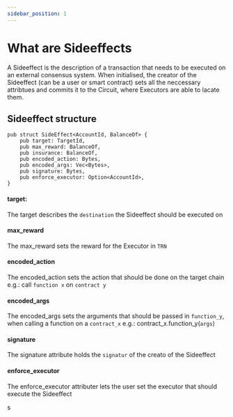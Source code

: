 ```yaml
---
sidebar_position: 1
---
```


# What are Sideeffects

A Sideeffect is the description of a transaction that needs to be executed on an external consensus system. When initialised, the creator of the Sideeffect (can be a user or smart contract) sets all the neccessary attribtues and commits it to the Circuit, where Executors are able to lacate them.


## Sideeffect structure
```
pub struct SideEffect<AccountId, BalanceOf> {
    pub target: TargetId,
    pub max_reward: BalanceOf,
    pub insurance: BalanceOf,
    pub encoded_action: Bytes,
    pub encoded_args: Vec<Bytes>,
    pub signature: Bytes,
    pub enforce_executor: Option<AccountId>,
}
```

#### target:
The target describes the `destination` the Sideeffect should be executed on

#### max_reward 
The max_reward sets the reward for the Executor in `TRN`

#### encoded_action
The encoded_action sets the action that should be done on the target chain e.g.: call `function x` on `contract y`

#### encoded_args
The encoded_args sets the arguments that should be passed in `function_y`, when calling a function on a `contract_x` e.g.: contract_x.function_y(`args`)

#### signature
The signature attribute holds the `signatur` of the creato of the Sideeffect

#### enforce_executor
The enforce_executor attributer lets the user set the executor that should execute the Sideeffect

s